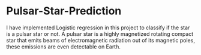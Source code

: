# Pulsar-Star-Prediction
I have implemented Logistic regression in this project to classify if the star is a pulsar star or not. A pulsar star is a highly magnetized rotating compact star that emits beams of electromagnetic radiation out of its magnetic poles, these emissions are even detectable on Earth.
